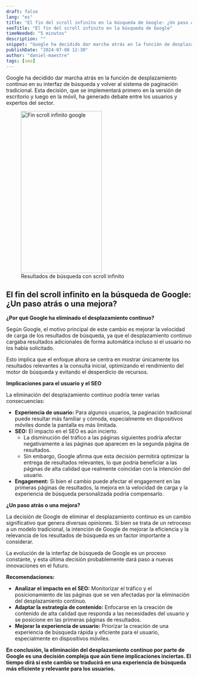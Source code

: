 ```yaml
---
draft: false
lang: "es"
title: "El fin del scroll infinito en la búsqueda de Google: ¿Un paso atrás o una mejora?"
seoTitle: "El fin del scroll infinito en la búsqueda de Google"
timeNeeded: "5 minutos"
description: ""
snippet: "Google ha decidido dar marcha atrás en la función de desplazamiento continuo en su interfaz de búsqueda y volver al sistema de paginación tradicional"
publishDate: "2024-07-08 12:30"
author: "daniel-maestre"
tags: [seo]
---
```


Google ha decidido dar marcha atrás en la función de desplazamiento continuo en su interfaz de búsqueda y volver al sistema de paginación tradicional. Esta decisión, que se implementará primero en la versión de escritorio y luego en la móvil, ha generado debate entre los usuarios y expertos del sector.

<figure>
<img class="mx-auto" src="/blogImages/fin-scroll-infinito-google.webp" title="Fin scroll infinito google" alt="Fin scroll infinito google" width="220" height="440" loading="lazy"/>
<figcaption class="text-center">Resultados de búsqueda con scroll infinito<figcaption>
</figure>

## El fin del scroll infinito en la búsqueda de Google: ¿Un paso atrás o una mejora?

**¿Por qué Google ha eliminado el desplazamiento continuo?**

Según Google, el motivo principal de este cambio es mejorar la velocidad de carga de los resultados de búsqueda, ya que el desplazamiento continuo cargaba resultados adicionales de forma automática incluso si el usuario no los había solicitado. 

Esto implica que el enfoque ahora se centra en mostrar únicamente los resultados relevantes a la consulta inicial, optimizando el rendimiento del motor de búsqueda y evitando el desperdicio de recursos.

**Implicaciones para el usuario y el SEO**

La eliminación del desplazamiento continuo podría tener varias consecuencias:

* **Experiencia de usuario:** Para algunos usuarios, la paginación tradicional puede resultar más familiar y cómoda, especialmente en dispositivos móviles donde la pantalla es más limitada. 
* **SEO:**  El impacto en el SEO es aún incierto.  
    * La disminución del tráfico a las páginas siguientes podría afectar negativamente a las páginas que aparecen en la segunda página de resultados. 
    * Sin embargo, Google afirma que esta decisión permitirá optimizar la entrega de resultados relevantes, lo que podría beneficiar a las páginas de alta calidad que realmente coincidan con la intención del usuario. 
* **Engagement:** Si bien el cambio puede afectar el engagement en las primeras páginas de resultados, la mejora en la velocidad de carga y la experiencia de búsqueda personalizada podría compensarlo.

**¿Un paso atrás o una mejora?**

La decisión de Google de eliminar el desplazamiento continuo es un cambio significativo que genera diversas opiniones. Si bien se trata de un retroceso a un modelo tradicional, la intención de Google de mejorar la eficiencia y la relevancia de los resultados de búsqueda es un factor importante a considerar.

La evolución de la interfaz de búsqueda de Google es un proceso constante, y esta última decisión probablemente dará paso a nuevas innovaciones en el futuro. 

**Recomendaciones:**

* **Analizar el impacto en el SEO:** Monitorizar el tráfico y el posicionamiento de las páginas que se ven afectadas por la eliminación del desplazamiento continuo.
* **Adaptar la estrategia de contenido:**  Enfocarse en la creación de contenido de alta calidad que responda a las necesidades del usuario y se posicione en las primeras páginas de resultados.
* **Mejorar la experiencia de usuario:** Priorizar la creación de una experiencia de búsqueda rápida y eficiente para el usuario, especialmente en dispositivos móviles.

**En conclusión, la eliminación del desplazamiento continuo por parte de Google es una decisión compleja que aún tiene implicaciones inciertas. El tiempo dirá si este cambio se traducirá en una experiencia de búsqueda más eficiente y relevante para los usuarios.**

